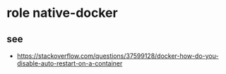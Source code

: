 # role native-docker

## see
- https://stackoverflow.com/questions/37599128/docker-how-do-you-disable-auto-restart-on-a-container
